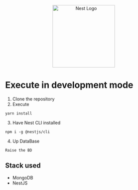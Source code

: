 <p align="center">
  <a href="http://nestjs.com/" target="blank"><img src="https://nestjs.com/img/logo-small.svg" width="200" alt="Nest Logo" /></a>
</p>

# Execute in development mode

1. Clone the repository
2. Execute

```
yarn install
```

3. Have Nest CLI installed

```
npm i -g @nestjs/cli
```

4. Up DataBase

```
Raise the BD
```

## Stack used

* MongoDB
* NestJS
